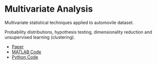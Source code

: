 # Multivariate Analysis

Multivariate statistical techniques applied to automovile dataset.

Probability distributions, hypothesis testing, dimensionality reduction and unsupervised learning (clustering).

- [Paper](https://github.com/jose-jaen/Multivariate-Analysis/blob/main/Multivariate.pdf)
- [MATLAB Code](https://github.com/jose-jaen/Multivariate-Analysis/blob/main/Script.m)
- [Python Code](https://github.com/jose-jaen/Multivariate-Analysis/blob/main/Transformaciones.py)
